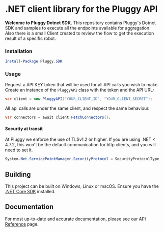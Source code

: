 # .NET client library for the Pluggy API

**Welcome to Pluggy Dotnet SDK**. This repository contains Pluggy's Dotnet SDK and samples to execute all the endpoints available for aggregation.
Also there is a small Client created to review the flow to get the execution result of a specific robot.

### Installation

```powershell
Install-Package Pluggy.SDK
```

### Usage

Request a API KEY token that will be used for all API calls you wish to make.
Create an instance of the `PluggyAPI` class with the token and the API URL:

```csharp
var client = new PluggyAPI("YOUR_CLIENT_ID", "YOUR_CLIENT_SECRET");
```

All api calls are under the same client, and respect the same behaviour.

```csharp
var connectors = await client.FetchConnectors();
```

#### Security at transit

At Pluggy we enforce the use of TLSv1.2 or higher. If you are using .NET < 4.7.2, this won't be the default communication for http clients, and you will need to set it.

```csharp
System.Net.ServicePointManager.SecurityProtocol = SecurityProtocolType.Tls12;
```

## Building

This project can be built on Windows, Linux or macOS. Ensure you have the [.NET Core SDK](https://www.microsoft.com/net/download) installed.

## Documentation

For most up-to-date and accurate documentation, please see our [API Reference](https://docs.pluggy.ai) page.
